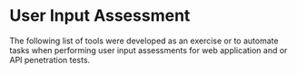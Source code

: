 # User Input Assessment
The following list of tools were developed as an exercise or to automate tasks when performing user input assessments for web application and or API penetration tests.
